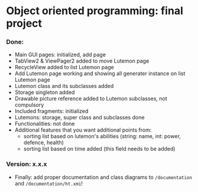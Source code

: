 # Object oriented programming: final project
### Done: 
- Main GUI pages: initialized, add page
- TabView2 & ViewPager2 added to move Lutemon page
- RecycleView added to list Lutemon page
- Add Lutemon page working and showing all generater instance on list Lutemon page
- Lutemon class and its subclasses added
- Storage singleton added
- Drawable picture reference added to Lutemon subclasses, not compulsory
- Included fragments: initialized
- Lutemons: storage, super class and subclasses done
- Functionalities: not done
- Additional features that you want additional points from: 
    * sorting list based on lutemon's abilities (string: name, int: power, defence, health)
    * sorting list based on time added (this field needs to be added)
### Version: x.x.x

- Finally: add proper documentation and class diagrams to `/documentation` and `/documentation/ht.xmi`!